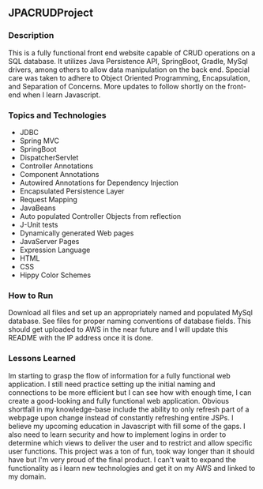 ## JPACRUDProject

### Description

This is a fully functional front end website capable of CRUD operations on a SQL database. It utilizes Java Persistence API, SpringBoot, Gradle, MySql drivers, among others to allow data manipulation on the back end. Special care was taken to adhere to Object Oriented Programming, Encapsulation, and Separation of Concerns. More updates to follow shortly on the front-end when I learn Javascript.

### Topics and Technologies

  * JDBC
  * Spring MVC
  * SpringBoot
  * DispatcherServlet
  * Controller Annotations
  * Component Annotations
  * Autowired Annotations for Dependency Injection
  * Encapsulated Persistence Layer
  * Request Mapping
  * JavaBeans
  * Auto populated Controller Objects from reflection
  * J-Unit tests
  * Dynamically generated Web pages
  * JavaServer Pages
  * Expression Language
  * HTML
  * CSS
  * Hippy Color Schemes


### How to Run

Download all files and set up an appropriately named and populated MySql database. See files for proper naming conventions of database fields. This should get uploaded to AWS in the near future and I will update this README with the IP address once it is done.

### Lessons Learned

Im starting to grasp the flow of information for a fully functional web application. I still need practice setting up the initial naming and connections to be more efficient but I can see how with enough time, I can create a good-looking and fully functional web application. Obvious shortfall in my knowledge-base include the ability to only refresh part of a webpage upon change instead of constantly refreshing entire JSPs. I believe my upcoming education in Javascript with fill some of the gaps. I also need to learn security and how to implement logins in order to determine which views to deliver the user and to restrict and allow specific user functions. This project was a ton of fun, took way longer than it should have but I'm very proud of the final product. I can't wait to expand the functionality as i learn new technologies and get it on my AWS and linked to my domain.

